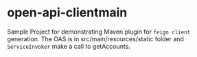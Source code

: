 # open-api-clientmain

Sample Project for demonstrating Maven plugin for `feign client` generation. The OAS is in src/main/resources/static folder and `ServiceInvoker` make a call to getAccounts.



